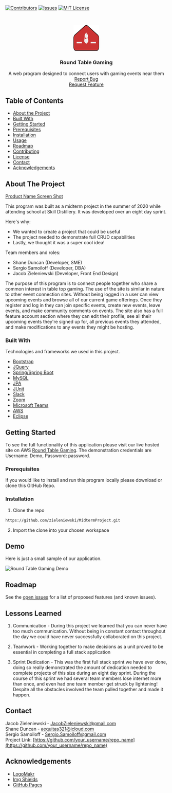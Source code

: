 <!--
*** Thanks for checking out this README Template. If you have a suggestion that would
*** make this better, please fork the repo and create a pull request or simply open
*** an issue with the tag "enhancement".
*** Thanks again! Now go create something AMAZING! :D
-->





<!-- PROJECT SHIELDS -->
<!--
*** I'm using markdown "reference style" links for readability.
*** Reference links are enclosed in brackets [ ] instead of parentheses ( ).
*** See the bottom of this document for tsdfdshe declaration of the reference variables
*** for contributors-url, forks-url, etc. This is an optional, concise syntax you may use.
*** https://www.markdownguide.org/basic-syntax/#reference-style-links
-->
[![Contributors][contributors-shield]][contributors-url]
[![Issues][issues-shield]][issues-url]
[![MIT License][license-shield]][license-url]




<!-- PROJECT LOGO -->
<br />
<p align="center">
<a href="https://github.com/zieleniewski/MidtermProject">
    <img src="images/newRoundTableLogo.png" alt="Logo" width="80" height="80">
</a>

  <h3 align="center">Round Table Gaming</h3>

  <p align="center">
    A web program designed to connect users with gaming events near them
    <br />
    <a href="https://github.com/othneildrew/Best-README-Template/issues">Report Bug</a>
    <br />
    <a href="https://github.com/othneildrew/Best-README-Template/issues">Request Feature</a>
  </p>
</p>



<!-- TABLE OF CONTENTS -->
## Table of Contents

* [About the Project](#about-the-project)
* [Built With](#built-with)
* [Getting Started](#getting-started)
* [Prerequisites](#prerequisites)
* [Installation](#installation)
* [Usage](#usage)
* [Roadmap](#roadmap)
* [Contributing](#contributing)
* [License](#license)
* [Contact](#contact)
* [Acknowledgements](#acknowledgements)



<!-- ABOUT THE PROJECT -->
## About The Project

[Product Name Screen Shot][product-screenshot]

This program was built as a midterm project in the summer of 2020 while attending school at Skill Distillery. It was developed over an eight day sprint.

Here's why:
* We wanted to create a project that could be useful
* The project needed to demonstrate full CRUD capabilities
* Lastly, we thought it was a super cool idea!

Team members and roles:
* Shane Duncan (Developer, SME)
* Sergio Samoiloff (Developer, DBA)
* Jacob Zieleniewski (Developer, Front End Design)

The purpose of this program is to connect people together who share a common interest in table top gaming. The use of the site is similar in nature to other event connection sites. Without being logged in a user can view upcoming events and browse all of our current game offerings. Once they register and log in they can join specific events, create new events, leave events, and make community comments on events. The site also has a full feature account section where they can edit their profile, see all their upcoming events they're signed up for, all previous events they attended, and make modifications to any events they might be hosting.

### Built With
Technologies and frameworks we used in this project.
* [Bootstrap](https://getbootstrap.com)
* [JQuery](https://jquery.com)
* [Spring/Spring Boot](https://spring.io/)
* [MySQL](https://www.mysql.com/)
* [JPA](https://docs.oracle.com/javaee/6/tutorial/doc/bnbpz.html)
* [JUnit](https://junit.org/junit5/)
* [Slack](https://slack.com/)
* [Zoom](https://zoom.us/)
* [Microsoft Teams](https://www.microsoft.com/en-us/microsoft-365/microsoft-teams/group-chat-software)
* [AWS](https://aws.amazon.com/)
* [Eclipse](https://www.eclipse.org/ide/)



<!-- GETTING STARTED -->
## Getting Started

To see the full functionality of this application please visit our live hosted site on AWS [Round Table Gaming](http://3.22.232.111:8080/RoundTableGaming). The demonstration credentials are Username: Demo, Password: password.

### Prerequisites

If you would like to install and run this program locally please download or clone this GitHub Repo.



### Installation

1. Clone the repo

```sh
https://github.com/zieleniewski/MidtermProject.git
```
2. Import the clone into your chosen workspace




<!-- USAGE EXAMPLES -->
## Demo

Here is just a small sample of our application.

![Round Table Gaming Demo](demo/demo.gif)



<!-- ROADMAP -->
## Roadmap

See the [open issues](https://github.com/othneildrew/Best-README-Template/issues) for a list of proposed features (and known issues).

## Lessons Learned

1. Communication - During this project we learned that you can never have too much communication. Without being in constant contact throughout the day we could have never successfully collaborated on this project.

2. Teamwork -  Working together to make decisions as a unit proved to be essential in completing a full stack application

3. Sprint Dedication - This was the first full stack sprint we have ever done, doing so really demonstrated the amount of dedication needed to complete projects of this size during an eight day sprint. During the course of this sprint we had several team members lose internet more than once, and even had one team member get struck by lightening! Despite all the obstacles involved the team pulled together and made it happen.


<!-- CONTACT -->
## Contact

Jacob Zieleniewski -  JacobZieleniewski@gmail.com <br />
Shane Duncan -  aequitas321@icloud.com <br />
Sergio Samoiloff - Sergio.Samoiloff@gmail.com <br />
Project Link: [https://github.com/your_username/repo_name](https://github.com/your_username/repo_name)



<!-- ACKNOWLEDGEMENTS -->
## Acknowledgements
* [LogoMakr](logomakr.com)
* [Img Shields](https://shields.io)
* [GitHub Pages](https://pages.github.com)






<!-- MARKDOWN LINKS & IMAGES -->
<!-- https://www.markdownguide.org/basic-syntax/#reference-style-links -->
[contributors-shield]: https://img.shields.io/github/contributors/othneildrew/Best-README-Template.svg?style=flat-square
[contributors-url]: https://github.com/zieleniewski/MidtermProject/graphs/contributors
[issues-shield]: https://img.shields.io/github/issues/othneildrew/Best-README-Template.svg?style=flat-square
[issues-url]: https://github.com/zieleniewski/MidtermProject/issues
[license-shield]: https://img.shields.io/github/license/othneildrew/Best-README-Template.svg?style=flat-square
[license-url]: https://github.com/othneildrew/Best-README-Template/blob/master/LICENSE.txt
[product-screenshot]: images/screenshot.png
